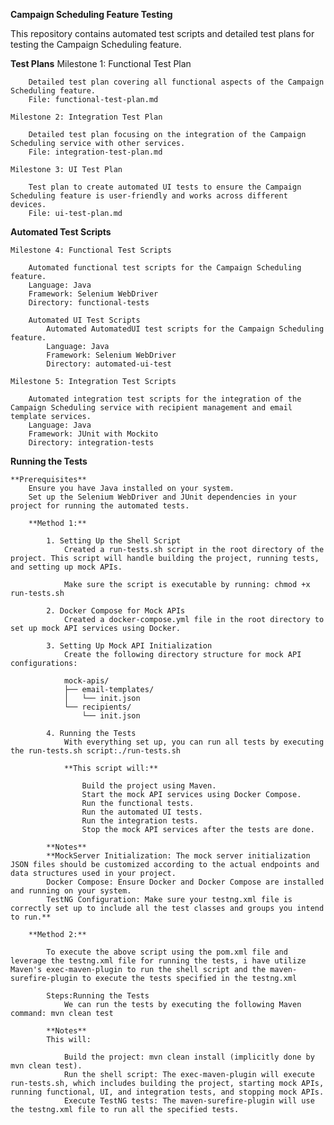 
**Campaign Scheduling Feature Testing**

This repository contains automated test scripts and detailed test plans for testing the Campaign Scheduling feature.

**Test Plans**
    Milestone 1: Functional Test Plan

        Detailed test plan covering all functional aspects of the Campaign Scheduling feature.
        File: functional-test-plan.md

    Milestone 2: Integration Test Plan

        Detailed test plan focusing on the integration of the Campaign Scheduling service with other services.
        File: integration-test-plan.md

    Milestone 3: UI Test Plan

        Test plan to create automated UI tests to ensure the Campaign Scheduling feature is user-friendly and works across different devices.
        File: ui-test-plan.md

**Automated Test Scripts**

    Milestone 4: Functional Test Scripts

        Automated functional test scripts for the Campaign Scheduling feature.
        Language: Java
        Framework: Selenium WebDriver
        Directory: functional-tests

        Automated UI Test Scripts
            Automated AutomatedUI test scripts for the Campaign Scheduling feature.
            Language: Java
            Framework: Selenium WebDriver
            Directory: automated-ui-test

    Milestone 5: Integration Test Scripts

        Automated integration test scripts for the integration of the Campaign Scheduling service with recipient management and email template services.
        Language: Java
        Framework: JUnit with Mockito
        Directory: integration-tests

**Running the Tests**

    **Prerequisites**
        Ensure you have Java installed on your system.
        Set up the Selenium WebDriver and JUnit dependencies in your project for running the automated tests.

        **Method 1:**

            1. Setting Up the Shell Script
                Created a run-tests.sh script in the root directory of the project. This script will handle building the project, running tests, and setting up mock APIs.
            
                Make sure the script is executable by running: chmod +x run-tests.sh

            2. Docker Compose for Mock APIs
                Created a docker-compose.yml file in the root directory to set up mock API services using Docker.

            3. Setting Up Mock API Initialization
                Create the following directory structure for mock API configurations:

                mock-apis/
                ├── email-templates/
                │   └── init.json
                └── recipients/
                    └── init.json

            4. Running the Tests
                With everything set up, you can run all tests by executing the run-tests.sh script:./run-tests.sh

                **This script will:**

                    Build the project using Maven.
                    Start the mock API services using Docker Compose.
                    Run the functional tests.
                    Run the automated UI tests.
                    Run the integration tests.
                    Stop the mock API services after the tests are done.

            **Notes**
            **MockServer Initialization: The mock server initialization JSON files should be customized according to the actual endpoints and data structures used in your project.
            Docker Compose: Ensure Docker and Docker Compose are installed and running on your system.
            TestNG Configuration: Make sure your testng.xml file is correctly set up to include all the test classes and groups you intend to run.**

        **Method 2:**

            To execute the above script using the pom.xml file and leverage the testng.xml file for running the tests, i have utilize Maven's exec-maven-plugin to run the shell script and the maven-surefire-plugin to execute the tests specified in the testng.xml

            Steps:Running the Tests
                We can run the tests by executing the following Maven command: mvn clean test

            **Notes**
            This will:

                Build the project: mvn clean install (implicitly done by mvn clean test).
                Run the shell script: The exec-maven-plugin will execute run-tests.sh, which includes building the project, starting mock APIs, running functional, UI, and integration tests, and stopping mock APIs.
                Execute TestNG tests: The maven-surefire-plugin will use the testng.xml file to run all the specified tests.



